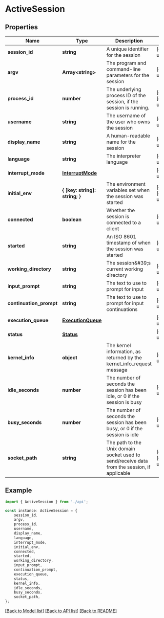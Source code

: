 # ActiveSession


## Properties

Name | Type | Description | Notes
------------ | ------------- | ------------- | -------------
**session_id** | **string** | A unique identifier for the session | [default to undefined]
**argv** | **Array&lt;string&gt;** | The program and command-line parameters for the session | [default to undefined]
**process_id** | **number** | The underlying process ID of the session, if the session is running. | [optional] [default to undefined]
**username** | **string** | The username of the user who owns the session | [default to undefined]
**display_name** | **string** | A human-readable name for the session | [default to undefined]
**language** | **string** | The interpreter language | [default to undefined]
**interrupt_mode** | [**InterruptMode**](InterruptMode.md) |  | [default to undefined]
**initial_env** | **{ [key: string]: string; }** | The environment variables set when the session was started | [optional] [default to undefined]
**connected** | **boolean** | Whether the session is connected to a client | [default to undefined]
**started** | **string** | An ISO 8601 timestamp of when the session was started | [default to undefined]
**working_directory** | **string** | The session\&#39;s current working directory | [default to undefined]
**input_prompt** | **string** | The text to use to prompt for input | [default to undefined]
**continuation_prompt** | **string** | The text to use to prompt for input continuations | [default to undefined]
**execution_queue** | [**ExecutionQueue**](ExecutionQueue.md) |  | [default to undefined]
**status** | [**Status**](Status.md) |  | [default to undefined]
**kernel_info** | **object** | The kernel information, as returned by the kernel_info_request message | [default to undefined]
**idle_seconds** | **number** | The number of seconds the session has been idle, or 0 if the session is busy | [default to undefined]
**busy_seconds** | **number** | The number of seconds the session has been busy, or 0 if the session is idle | [default to undefined]
**socket_path** | **string** | The path to the Unix domain socket used to send/receive data from the session, if applicable | [optional] [default to undefined]

## Example

```typescript
import { ActiveSession } from './api';

const instance: ActiveSession = {
    session_id,
    argv,
    process_id,
    username,
    display_name,
    language,
    interrupt_mode,
    initial_env,
    connected,
    started,
    working_directory,
    input_prompt,
    continuation_prompt,
    execution_queue,
    status,
    kernel_info,
    idle_seconds,
    busy_seconds,
    socket_path,
};
```

[[Back to Model list]](../README.md#documentation-for-models) [[Back to API list]](../README.md#documentation-for-api-endpoints) [[Back to README]](../README.md)
